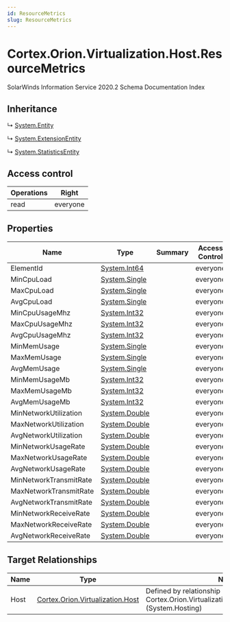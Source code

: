 ```yaml
---
id: ResourceMetrics
slug: ResourceMetrics
---
```


# Cortex.Orion.Virtualization.Host.ResourceMetrics

SolarWinds Information Service 2020.2 Schema Documentation Index

## Inheritance

↳ [System.Entity](./../System/Entity)

↳ [System.ExtensionEntity](./../System/ExtensionEntity)

↳ [System.StatisticsEntity](./../System/StatisticsEntity)

## Access control

| Operations | Right |
| ------ | ------ |
| read | everyone |

## Properties

| Name | Type | Summary | Access Control |
| ------ | ------ | ------ | ------ |
| ElementId | [System.Int64](https://docs.microsoft.com/en-us/dotnet/api/system.int64) |  | everyone |
| MinCpuLoad | [System.Single](https://docs.microsoft.com/en-us/dotnet/api/system.single) |  | everyone |
| MaxCpuLoad | [System.Single](https://docs.microsoft.com/en-us/dotnet/api/system.single) |  | everyone |
| AvgCpuLoad | [System.Single](https://docs.microsoft.com/en-us/dotnet/api/system.single) |  | everyone |
| MinCpuUsageMhz | [System.Int32](https://docs.microsoft.com/en-us/dotnet/api/system.int32) |  | everyone |
| MaxCpuUsageMhz | [System.Int32](https://docs.microsoft.com/en-us/dotnet/api/system.int32) |  | everyone |
| AvgCpuUsageMhz | [System.Int32](https://docs.microsoft.com/en-us/dotnet/api/system.int32) |  | everyone |
| MinMemUsage | [System.Single](https://docs.microsoft.com/en-us/dotnet/api/system.single) |  | everyone |
| MaxMemUsage | [System.Single](https://docs.microsoft.com/en-us/dotnet/api/system.single) |  | everyone |
| AvgMemUsage | [System.Single](https://docs.microsoft.com/en-us/dotnet/api/system.single) |  | everyone |
| MinMemUsageMb | [System.Int32](https://docs.microsoft.com/en-us/dotnet/api/system.int32) |  | everyone |
| MaxMemUsageMb | [System.Int32](https://docs.microsoft.com/en-us/dotnet/api/system.int32) |  | everyone |
| AvgMemUsageMb | [System.Int32](https://docs.microsoft.com/en-us/dotnet/api/system.int32) |  | everyone |
| MinNetworkUtilization | [System.Double](https://docs.microsoft.com/en-us/dotnet/api/system.double) |  | everyone |
| MaxNetworkUtilization | [System.Double](https://docs.microsoft.com/en-us/dotnet/api/system.double) |  | everyone |
| AvgNetworkUtilization | [System.Double](https://docs.microsoft.com/en-us/dotnet/api/system.double) |  | everyone |
| MinNetworkUsageRate | [System.Double](https://docs.microsoft.com/en-us/dotnet/api/system.double) |  | everyone |
| MaxNetworkUsageRate | [System.Double](https://docs.microsoft.com/en-us/dotnet/api/system.double) |  | everyone |
| AvgNetworkUsageRate | [System.Double](https://docs.microsoft.com/en-us/dotnet/api/system.double) |  | everyone |
| MinNetworkTransmitRate | [System.Double](https://docs.microsoft.com/en-us/dotnet/api/system.double) |  | everyone |
| MaxNetworkTransmitRate | [System.Double](https://docs.microsoft.com/en-us/dotnet/api/system.double) |  | everyone |
| AvgNetworkTransmitRate | [System.Double](https://docs.microsoft.com/en-us/dotnet/api/system.double) |  | everyone |
| MinNetworkReceiveRate | [System.Double](https://docs.microsoft.com/en-us/dotnet/api/system.double) |  | everyone |
| MaxNetworkReceiveRate | [System.Double](https://docs.microsoft.com/en-us/dotnet/api/system.double) |  | everyone |
| AvgNetworkReceiveRate | [System.Double](https://docs.microsoft.com/en-us/dotnet/api/system.double) |  | everyone |

## Target Relationships

| Name | Type | Notes |
| ------ | ------ | ------ |
| Host | [Cortex.Orion.Virtualization.Host](./../Cortex.Orion.Virtualization/Host) | Defined by relationship Cortex.Orion.Virtualization.HostToResourceMetrics (System.Hosting) |

